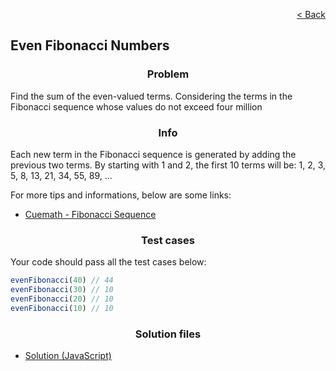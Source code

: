 <p align="right">
  <a href="../home.md">< Back</a>
</p>

<h2>Even Fibonacci Numbers</h2>

<h3 align="center">Problem</h3>

<p>Find the sum of the even-valued terms. Considering the terms in the Fibonacci sequence whose values do not exceed four million</p>

<h3 align="center">Info</h3>

<p>Each new term in the Fibonacci sequence is generated by adding the previous two terms. By starting with 1 and 2, the first 10 terms will be: 1, 2, 3, 5, 8, 13, 21, 34, 55, 89, ...</p>

<p>For more tips and informations, below are some links:</p>

- [Cuemath - Fibonacci Sequence](https://www.cuemath.com/numbers/fibonacci-sequence/)

<h3 align="center">Test cases</h3>

<p>Your code should pass all the test cases below:</p>

```js
evenFibonacci(40) // 44
evenFibonacci(30) // 10
evenFibonacci(20) // 10
evenFibonacci(10) // 10
```

<h3 align="center">Solution files</h3>

- [Solution (JavaScript)](./solution.js)